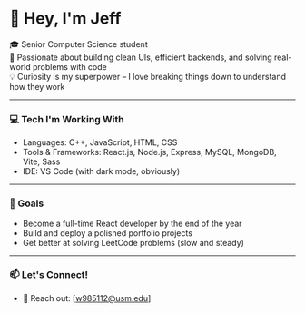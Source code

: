 # 👋 Hey, I'm Jeff

🎓 Senior Computer Science student  
🧠 Passionate about building clean UIs, efficient backends, and solving real-world problems with code  
💡 Curiosity is my superpower – I love breaking things down to understand how they work  

---

### 💻 Tech I'm Working With
- Languages: C++, JavaScript, HTML, CSS
- Tools & Frameworks: React.js, Node.js, Express, MySQL, MongoDB, Vite, Sass
- IDE: VS Code (with dark mode, obviously)

---

### 🚀 Goals
- Become a full-time React developer by the end of the year
- Build and deploy a polished portfolio projects
- Get better at solving LeetCode problems (slow and steady)

---

### 📫 Let's Connect!
- 📧 Reach out: [w985112@usm.edu]
